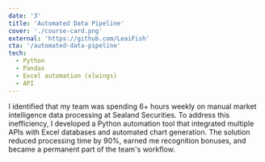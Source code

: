 ```yaml
---
date: '3'
title: 'Automated Data Pipeline'
cover: './course-card.png'
external: 'https://github.com/LeaiFish'
cta: '/automated-data-pipeline'
tech:
  - Python
  - Pandas
  - Excel automation (xlwings)
  - API
---
```


I identified that my team was spending 6+ hours weekly on manual market intelligence data processing at Sealand Securities. To address this inefficiency, I developed a Python automation tool that integrated multiple APIs with Excel databases and automated chart generation. The solution <span style="color: var(--green);">reduced processing time by 90%</span>, earned me recognition bonuses, and became a permanent part of the team's workflow.
